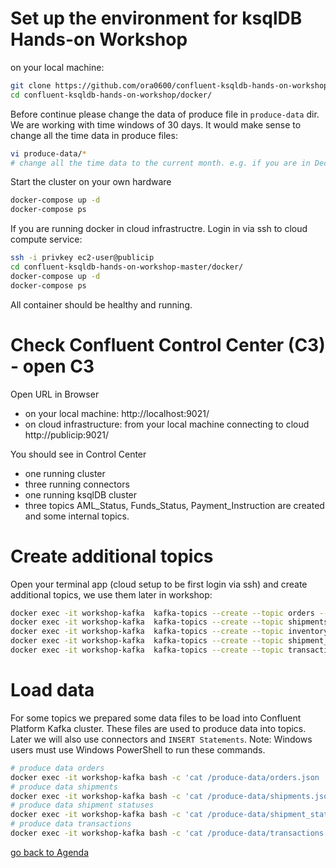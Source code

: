 # Set up the environment for ksqlDB Hands-on Workshop
on your local machine:
```bash
git clone https://github.com/ora0600/confluent-ksqldb-hands-on-workshop.git
cd confluent-ksqldb-hands-on-workshop/docker/
```
Before continue please change the data of produce file in `produce-data` dir. We are working with time windows of 30 days. It would make sense to change all the time data in produce files:
```bash
vi produce-data/*
# change all the time data to the current month. e.g. if you are in Dec 2020 change "ORDER_TS": "2020-04-25T11:58:25Z" to "ORDER_TS": "2020-12-25T11:58:25Z"
```
Start the cluster on your own hardware
```bash
docker-compose up -d
docker-compose ps
```
If you are running docker in cloud infrastructre. Login in via ssh to cloud compute service:
```bash
ssh -i privkey ec2-user@publicip
cd confluent-ksqldb-hands-on-workshop-master/docker/
docker-compose up -d
docker-compose ps
```
All container should be healthy and running.

# Check Confluent Control Center (C3) - open C3
Open URL in Browser
* on your local machine: http://localhost:9021/
* on cloud infrastructure: from your local machine connecting to cloud http://publicip:9021/

You should see in Control Center
* one running cluster
* three running connectors
* one running ksqlDB cluster
* three topics AML_Status, Funds_Status, Payment_Instruction are created and some internal topics.

# Create additional topics
Open your terminal app (cloud setup to be first login via ssh) and create additional topics, we use them later in workshop:
```bash
docker exec -it workshop-kafka  kafka-topics --create --topic orders --bootstrap-server localhost:9092
docker exec -it workshop-kafka  kafka-topics --create --topic shipments --bootstrap-server localhost:9092
docker exec -it workshop-kafka  kafka-topics --create --topic inventory --bootstrap-server localhost:9092
docker exec -it workshop-kafka  kafka-topics --create --topic shipment_status --bootstrap-server localhost:9092
docker exec -it workshop-kafka  kafka-topics --create --topic transactions --bootstrap-server localhost:9092
```

# Load data
For some topics we prepared some data files to be load into Confluent Platform Kafka cluster. These files are used to produce data into topics. Later we will also use connectors and `INSERT Statements`.
Note: Windows users must use Windows PowerShell to run these commands.
```bash
# produce data orders
docker exec -it workshop-kafka bash -c 'cat /produce-data/orders.json | kafka-console-producer --topic orders --broker-list localhost:9092  --property "parse.key=true" --property "key.separator=:"'
# produce data shipments
docker exec -it workshop-kafka bash -c 'cat /produce-data/shipments.json | kafka-console-producer --topic shipments --broker-list localhost:9092  --property "parse.key=true" --property "key.separator=:"'
# produce data shipment statuses
docker exec -it workshop-kafka bash -c 'cat /produce-data/shipment_status.json | kafka-console-producer --topic shipment_status --broker-list localhost:9092  --property "parse.key=true" --property "key.separator=:"'
# produce data transactions
docker exec -it workshop-kafka bash -c 'cat /produce-data/transactions.json | kafka-console-producer --topic transactions --broker-list localhost:9092  --property "parse.key=true" --property "key.separator=:"'
```

[go back to Agenda](https://github.com/ora0600/confluent-ksqldb-hands-on-workshop/blob/master/README.md#hands-on-agenda-and-labs)

